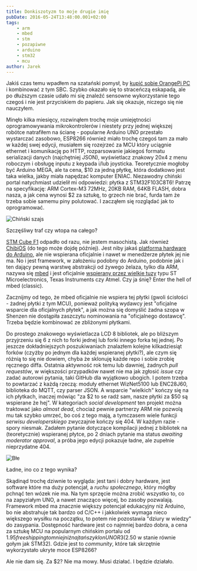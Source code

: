 ```yaml
---
title: Donkiszotyzm to moje drugie imię
pubDate: 2016-05-24T13:48:00.001+02:00
tags:
    - arm
    - mbed
    - stm
    - pozapiwne
    - arduino
    - stm32
    - mcu
author: Jarek
---
```


Jakiś czas temu wpadłem na szatański pomysł, by [kupić sobie OrangePi PC](http://beergeek.zgodowie.org/2015/12/piwny-czy-nie-geek.html) i kombinować z tym SBC. Szybko okazało się to straceńczą eskapadą, ale po dłuższym czasie udało mi się znaleźć sensowne wykorzystanie tego czegoś i nie jest przyciskiem do papieru. Jak się okazuje, niczego się nie nauczyłem.

Minęło kilka miesięcy, rozwinąłem trochę moje umiejętności oprogramowywania mikrokontrolerów i niestety przy jednej większej robótce natrafiłem na ścianę - popularne Arduino UNO przestało wystarczać zasobowo, ESP8266 również miało trochę czegoś tam za mało w każdej swej edycji, musiałem się rozejrzeć za MCU który uciągnie ethernet i komunikację po HTTP, rozparsowanie jakiegoś formatu serializacji danych (najchętniej JSON), wyświetlacz znakowy 20x4 z menu roboczym i obsługę inputu z keypada i/lub joysticka. Teoretycznie mogłoby być Arduino MEGA, ale ta cena, $10 za jedną płytkę, która dodatkowo jest taka wielka, jakby miała napędzać komputer ENIAC. Niezawodny chiński portal natychmiast udzielił mi odpowiedzi: płytka z STM32F103C8T6! Patrzę na specyfikację: ARM Cortex-M3 72MHz, 20KB RAM, 64KB FLASH, dobra nasza, a jak cena wynosi $2 za sztukę, to grzech nie brać, furda tam że trzeba sobie samemu piny polutować. I zacząłem się rozglądać jak to oprogramować.

![Chiński szajs](https://1.bp.blogspot.com/-IG-h8ojm1CA/V0Q93zGn13I/AAAAAAAAElw/I7mYNl1hv7MHoHW1iU2AX78KN5XwVqTqgCLcB/s800/STM32F103C8T6-Development-Board-1.jpg)

Szczęśliwy traf czy wtopa na całego?

[STM Cube F1](http://www.st.com/en/embedded-software/stm32cubef1.html) odpadło od razu, nie jestem masochistą. Jak również [ChibiOS](http://www.chibios.org/) (do tego może dojdę później). Jest niby jakaś [platforma hardware do Arduino](http://www.stm32duino.com/), ale nie wspierana oficjalnie i nawet w menedżerze płytek jej nie ma. No i jest framework, w założeniu podobny do Arduino, podobnie jak i ten dający pewną warstwę abstrakcji od żywego żelaza, tylko dla ARM, nazywa się [mbed](https://developer.mbed.org/) i jest oficjalnie [wspierany przez wielkie tuzy](https://www.mbed.com/en/partners/our-partners/) typu ST Microelectronics, Texas Instruments czy Atmel. Czy ja śnię? Enter the hell of mbed (classic).

Zacznijmy od tego, że mbed oficjalnie nie wspiera tej płytki (gwoli ścisłości - żadnej płytki z tym MCU), ponieważ polityką wydawcy jest "oficjalne wsparcie dla oficjalnych płytek", a jak można się domyślić żadna szopa w Shenzen nie dostąpiła zaszczytu nominowania na "oficjalnego dostawcę". Trzeba będzie kombinować ze zbliżonymi płytkami.

Do prostego znakowego wyświetlacza LCD 8 bibliotek, ale po bliższym przyjrzeniu się 6 z nich to forki jednej lub forki innego forka tej jednej. Po jeszcze dokładniejszych poszukiwaniach znalazłem kolejne kilkadziesiąt forków (czyżby po jednym dla każdej wspieranej płytki?), ale czym się różnią to się nie dowiem, chyba że sklonuję każde repo i sobie zrobię ręcznego diffa. Ostatnia aktywność rok temu lub dawniej, żadnych _pull requestów_, w większości przypadków nawet nie ma jak zgłosić _issue_ czy zadać autorowi pytania, taki GitHub dla wyjątkowo ubogich. I potem trzeba to powtarzać z każdą rzeczą: moduły ethernet WizNet5100 lub ENC28J60, biblioteka do MQTT, czy parser JSON. A wsparcie "wielkich" kończy się na ich płytkach, inaczej mówiąc "za $2 to se radź sam, nasze płytki za $50 są wspierane że hej". W kategoriach _social development_ ten projekt można traktować jako _almost dead_, chociaż pewnie partnerzy ARM nie pozwolą mu tak szybko umrzeć, bo coś z tego mają, a tymczasem wiele funkcji _serwisu developerskiego_ zwyczajnie kończy się 404. W każdym razie - spory niesmak. Zadałem pytanie dotyczące kompilacji jednej z bibliotek na (teoretycznie) wspieranej płytce, po 2 dniach pytanie ma status _awaiting moderator approval_, a próba jego edycji pokazuje ładne, ale zupełnie nieprzydatne 404.

![Błe](https://2.bp.blogspot.com/-SlHYFAoueXc/V0VZ-OY1GaI/AAAAAAAAEmA/mTmLyWpwqnsKUtnSOa4HF1u1ktyzT5bEQCLcB/s800/Zrzut%2Bekranu%2Bz%2B2016-05-25%2B09-53-07.png)

Ładne, ino co z tego wynika?

Skądinąd trochę dziwnie to wygląda: jest tani i dobry hardware, jest software które ma duży potencjał, a _ruchu społecznego_, który mógłby pchnąć ten wózek nie ma. Na tym sprzęcie można zrobić wszystko to, co na zapyziałym UNO, a nawet znacząco więcej, bo zasoby pozwalają. Framework mbed ma znacznie większy potencjał edukacyjny niż Arduino, bo nie abstrahuje tak bardzo od C/C++ i jakkolwiek wymaga nieco większego wysiłku na początku, to potem nie pozostawia "dziury w wiedzy" do zasypania. Dostępność hardware jest co najmniej bardzo dobra, a cena za sztukę MCU na popularnym chińskim portalu od $1.95 free shipping to mniej niż najtańszy klon UNO R3 ($2.50 w stanie równie gołym jak STM32). Gdzie jest to _community_, które tak skrzętnie wykorzystało ukryte moce ESP8266?

Ale nie dam się. Za $2? Nie ma mowy. Musi działać. I będzie działało.
